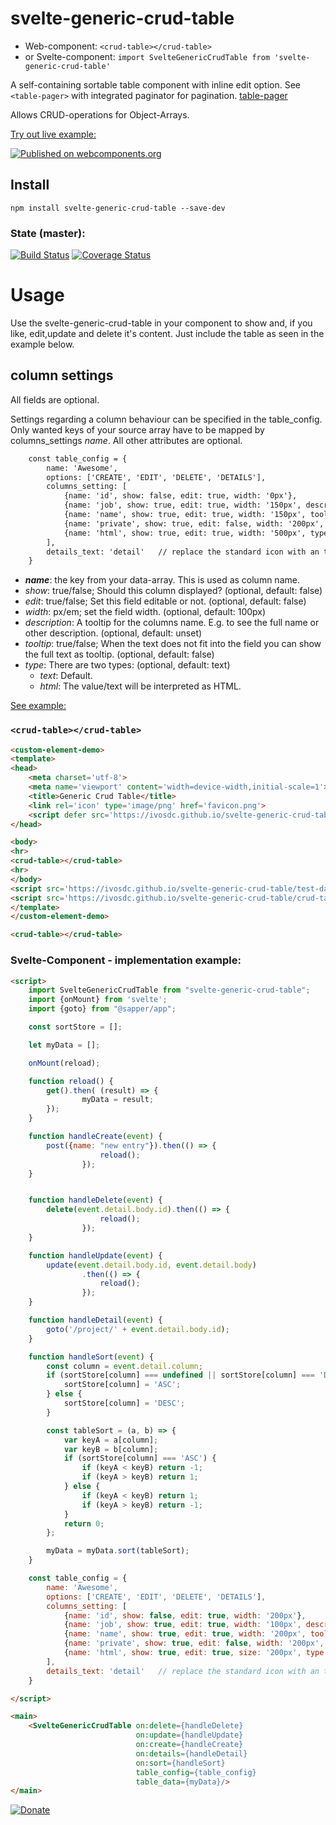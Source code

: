 # svelte-generic-crud-table
- Web-component: `<crud-table></crud-table>`
- or Svelte-component: `import SvelteGenericCrudTable from 'svelte-generic-crud-table'`

A self-containing sortable table component with inline edit option.
See `<table-pager>` with integrated paginator for pagination.
[table-pager](https://www.npmjs.com/package/svelte-generic-table-pager/ "CrudTable with paginator Example")

Allows CRUD-operations for Object-Arrays.

[Try out live example:](https://ivosdc.github.io/svelte-generic-crud-table/ "GeneralCrudTable Example")

[![Published on webcomponents.org](https://img.shields.io/badge/webcomponents.org-published-blue.svg)](https://www.webcomponents.org/element/svelte-generic-crud-table)


## Install

```
npm install svelte-generic-crud-table --save-dev
```


### State (master):
[![Build Status](https://travis-ci.com/ivosdc/svelte-generic-crud-table.svg?branch=master)](https://travis-ci.com/ivosdc/svelte-generic-crud-table)
[![Coverage Status](https://coveralls.io/repos/github/ivosdc/svelte-generic-crud-table/badge.svg?branch=master)](https://coveralls.io/github/ivosdc/svelte-generic-crud-table?branch=master)

# Usage
Use the svelte-generic-crud-table in your component to show and, if you like, edit,update and delete it's content.
Just include the table as seen in the example below.

## column settings
All fields are optional.

Settings regarding a column behaviour can be specified in the table_config.
Only wanted keys of your source array have to be mapped by columns_settings *name*. All other attributes are optional.
```html
    const table_config = {
        name: 'Awesome',
        options: ['CREATE', 'EDIT', 'DELETE', 'DETAILS'],
        columns_setting: [
            {name: 'id', show: false, edit: true, width: '0px'},
            {name: 'job', show: true, edit: true, width: '150px', description: 'The job'},
            {name: 'name', show: true, edit: true, width: '150px', tooltip: true},
            {name: 'private', show: true, edit: false, width: '200px', description: 'your things', tooltip: true},
            {name: 'html', show: true, edit: true, width: '500px', type: 'html', description: 'You can use HTML', tooltip: true}
        ],
        details_text: 'detail'   // replace the standard icon with an text-link
    }
```
- <b>*name*</b>: the key from your data-array. This is used as column name.
- *show*: true/false; Should this column displayed? (optional, default: false)
- *edit*: true/false; Set this field editable or not. (optional, default: false)
- *width*: px/em; set the field width.  (optional, default: 100px)
- *description*: A tooltip for the columns name. E.g. to see the full name or other description.  (optional, default: unset)
- *tooltip*: true/false; When the text does not fit into the field you can show the full text as tooltip.  (optional, default: false) 
- *type*: There are two types:  (optional, default: text)
    - *text*: Default.
    - *html*: The value/text will be interpreted as HTML.

[See example:](https://ivosdc.github.io/svelte-generic-crud-table/ "GeneralCrudTable Example")

### `<crud-table></crud-table>`
```html
<custom-element-demo>
<template>
<head>
    <meta charset='utf-8'>
    <meta name='viewport' content='width=device-width,initial-scale=1'>
    <title>Generic Crud Table</title>
    <link rel='icon' type='image/png' href='favicon.png'>
    <script defer src='https://ivosdc.github.io/svelte-generic-crud-table/build/crud-table.js'></script>
</head>

<body>
<hr>
<crud-table></crud-table>
<hr>
</body>
<script src='https://ivosdc.github.io/svelte-generic-crud-table/test-data.js'></script>
<script src='https://ivosdc.github.io/svelte-generic-crud-table/crud-table-config-html.js'></script>
</template>
</custom-element-demo>
```

```html
<crud-table></crud-table>
```

###  Svelte-Component - implementation example:
```html
<script>
    import SvelteGenericCrudTable from "svelte-generic-crud-table";
    import {onMount} from 'svelte';
    import {goto} from "@sapper/app";

    const sortStore = [];

    let myData = [];

    onMount(reload);

    function reload() {
        get().then( (result) => {
                myData = result;
        });
    }

    function handleCreate(event) {
        post({name: "new entry"}).then(() => {
                    reload();
                });
    }


    function handleDelete(event) {
        delete(event.detail.body.id).then(() => {
                    reload();
                });
    }

    function handleUpdate(event) {
        update(event.detail.body.id, event.detail.body)
                .then(() => {
                    reload();
                });
    }

    function handleDetail(event) {
        goto('/project/' + event.detail.body.id);
    }

    function handleSort(event) {
        const column = event.detail.column;
        if (sortStore[column] === undefined || sortStore[column] === 'DESC') {
            sortStore[column] = 'ASC';
        } else {
            sortStore[column] = 'DESC';
        }

        const tableSort = (a, b) => {
            var keyA = a[column];
            var keyB = b[column];
            if (sortStore[column] === 'ASC') {
                if (keyA < keyB) return -1;
                if (keyA > keyB) return 1;
            } else {
                if (keyA < keyB) return 1;
                if (keyA > keyB) return -1;
            }
            return 0;
        };

        myData = myData.sort(tableSort);
    }

    const table_config = {
        name: 'Awesome',
        options: ['CREATE', 'EDIT', 'DELETE', 'DETAILS'],
        columns_setting: [
            {name: 'id', show: false, edit: true, width: '200px'},
            {name: 'job', show: true, edit: true, width: '100px', description: 'Your Job'},
            {name: 'name', show: true, edit: true, width: '200px', tooltip: true},
            {name: 'private', show: true, edit: false, width: '200px', description: 'Your things'},
            {name: 'html', show: true, edit: true, size: '200px', type: 'html', tooltip: true}
        ],
        details_text: 'detail'   // replace the standard icon with an text-link
    }

</script>

<main>
    <SvelteGenericCrudTable on:delete={handleDelete}
                            on:update={handleUpdate}
                            on:create={handleCreate}
                            on:details={handleDetail}
                            on:sort={handleSort}
                            table_config={table_config}
                            table_data={myData}/>
</main>

```
[![Donate](https://github.com/ivosdc/svelte-generic-crud-table/raw/master/assets/donate.gif)](https://www.paypal.com/cgi-bin/webscr?cmd=_s-xclick&hosted_button_id=7V5M288MUT7GE&source=url)

